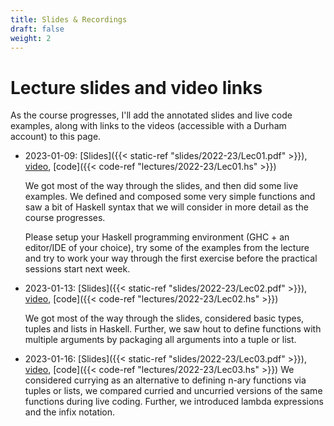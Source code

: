```yaml
---
title: Slides & Recordings
draft: false
weight: 2
---
```


# Lecture slides and video links

As the course progresses, I'll add the annotated slides and live code
examples, along with links to the videos (accessible with a Durham
account) to this page.

- 2023-01-09: [Slides]({{< static-ref
  "slides/2022-23/Lec01.pdf" >}}),
  [video](https://durham.cloud.panopto.eu/Panopto/Pages/Viewer.aspx?id=cdb1e9c6-f338-4f60-acdb-af820094eda4), [code]({{< code-ref "lectures/2022-23/Lec01.hs" >}})
  
  We got most of the way through the slides, and then did some live
  examples. We defined and composed some very simple functions and saw a
  bit of Haskell syntax that we will consider in more detail as the course
  progresses.
  
  Please setup your Haskell programming environment (GHC + an editor/IDE of your choice), try some of the examples from the lecture and try to work your way through the first exercise before the practical sessions start next week.
  
- 2023-01-13: [Slides]({{< static-ref
  "slides/2022-23/Lec02.pdf" >}}),
  [video](https://durham.cloud.panopto.eu/Panopto/Pages/Viewer.aspx?id=ec73c077-ce8f-4ea2-ac90-af8800948d14), [code]({{< code-ref "lectures/2022-23/Lec02.hs" >}})
  
  We got most of the way through the slides, considered basic types, tuples and lists in Haskell. Further, we saw hout to define functions with multiple arguments by packaging all arguments into a tuple or list.
  
- 2023-01-16: [Slides]({{< static-ref
  "slides/2022-23/Lec03.pdf" >}}),
  [video](https://durham.cloud.panopto.eu/Panopto/Pages/Viewer.aspx?id=55994d27-a6ed-4ca9-bd55-af890094d961), [code]({{< code-ref "lectures/2022-23/Lec03.hs" >}})
  We considered currying as an alternative to defining n-ary functions via tuples or lists, we compared curried and uncurried versions of the same functions during live coding. Further, we introduced lambda expressions and the infix notation.


